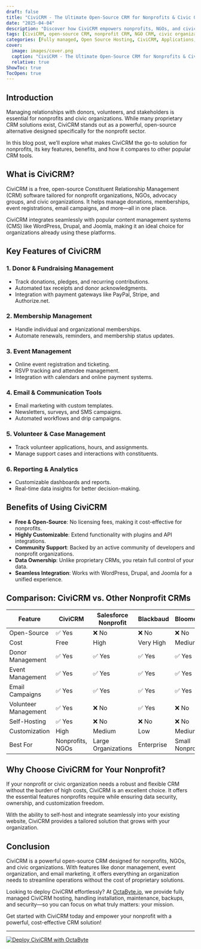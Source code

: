 ```yaml
---
draft: false
title: "CiviCRM - The Ultimate Open-Source CRM for Nonprofits & Civic Organizations"
date: "2025-04-04"
description: "Discover how CiviCRM empowers nonprofits, NGOs, and civic organizations with a powerful, open-source CRM solution. Learn about its features, benefits, and how it compares to other CRM tools."
tags: [CiviCRM, open-source CRM, nonprofit CRM, NGO CRM, civic organization software, donor management, fundraising software]
categories: [Fully managed, Open Source Hosting, CiviCRM, Applications, Crm Erp]
cover:
  image: images/cover.png
  caption: "CiviCRM - The Ultimate Open-Source CRM for Nonprofits & Civic Organizations"
  relative: true
ShowToc: true
TocOpen: true
---
```


## Introduction
Managing relationships with donors, volunteers, and stakeholders is essential for nonprofits and civic organizations. While many proprietary CRM solutions exist, CiviCRM stands out as a powerful, open-source alternative designed specifically for the nonprofit sector.

In this blog post, we’ll explore what makes CiviCRM the go-to solution for nonprofits, its key features, benefits, and how it compares to other popular CRM tools.

## What is CiviCRM?
CiviCRM is a free, open-source Constituent Relationship Management (CRM) software tailored for nonprofit organizations, NGOs, advocacy groups, and civic organizations. It helps manage donations, memberships, event registrations, email campaigns, and more—all in one place.

CiviCRM integrates seamlessly with popular content management systems (CMS) like WordPress, Drupal, and Joomla, making it an ideal choice for organizations already using these platforms.

## Key Features of CiviCRM

### 1. **Donor & Fundraising Management**
- Track donations, pledges, and recurring contributions.
- Automated tax receipts and donor acknowledgments.
- Integration with payment gateways like PayPal, Stripe, and Authorize.net.

### 2. **Membership Management**
- Handle individual and organizational memberships.
- Automate renewals, reminders, and membership status updates.

### 3. **Event Management**
- Online event registration and ticketing.
- RSVP tracking and attendee management.
- Integration with calendars and online payment systems.

### 4. **Email & Communication Tools**
- Email marketing with custom templates.
- Newsletters, surveys, and SMS campaigns.
- Automated workflows and drip campaigns.

### 5. **Volunteer & Case Management**
- Track volunteer applications, hours, and assignments.
- Manage support cases and interactions with constituents.

### 6. **Reporting & Analytics**
- Customizable dashboards and reports.
- Real-time data insights for better decision-making.

## Benefits of Using CiviCRM
- **Free & Open-Source**: No licensing fees, making it cost-effective for nonprofits.
- **Highly Customizable**: Extend functionality with plugins and API integrations.
- **Community Support**: Backed by an active community of developers and nonprofit organizations.
- **Data Ownership**: Unlike proprietary CRMs, you retain full control of your data.
- **Seamless Integration**: Works with WordPress, Drupal, and Joomla for a unified experience.

## Comparison: CiviCRM vs. Other Nonprofit CRMs
| Feature          | CiviCRM | Salesforce Nonprofit | Blackbaud | Bloomerang |
|-----------------|---------|----------------------|-----------|------------|
| Open-Source    | ✅ Yes | ❌ No               | ❌ No      | ❌ No       |
| Cost           | Free    | High                | Very High  | Medium     |
| Donor Management | ✅ Yes | ✅ Yes              | ✅ Yes      | ✅ Yes      |
| Event Management | ✅ Yes | ✅ Yes              | ✅ Yes      | ✅ Yes      |
| Email Campaigns  | ✅ Yes | ✅ Yes              | ✅ Yes      | ✅ Yes      |
| Volunteer Management | ✅ Yes | ❌ No          | ✅ Yes      | ❌ No       |
| Self-Hosting   | ✅ Yes | ❌ No               | ❌ No      | ❌ No       |
| Customization  | High    | Medium              | Low       | Medium     |
| Best For       | Nonprofits, NGOs | Large Organizations | Enterprise | Small Nonprofits |

## Why Choose CiviCRM for Your Nonprofit?
If your nonprofit or civic organization needs a robust and flexible CRM without the burden of high costs, CiviCRM is an excellent choice. It offers the essential features nonprofits require while ensuring data security, ownership, and customization freedom.

With the ability to self-host and integrate seamlessly into your existing website, CiviCRM provides a tailored solution that grows with your organization.

## Conclusion
CiviCRM is a powerful open-source CRM designed for nonprofits, NGOs, and civic organizations. With features like donor management, event organization, and email marketing, it offers everything an organization needs to streamline operations without the cost of proprietary solutions.

Looking to deploy CiviCRM effortlessly? At [OctaByte.io](https://octabyte.io), we provide fully managed CiviCRM hosting, handling installation, maintenance, backups, and security—so you can focus on what truly matters: your mission.

Get started with CiviCRM today and empower your nonprofit with a powerful, cost-effective CRM solution!

---

[![Deploy CiviCRM with OctaByte](/images/deploy-on-octabyte.png)](https://octabyte.io/fully-managed-open-source-services/applications/crm-erp/civicrm)

